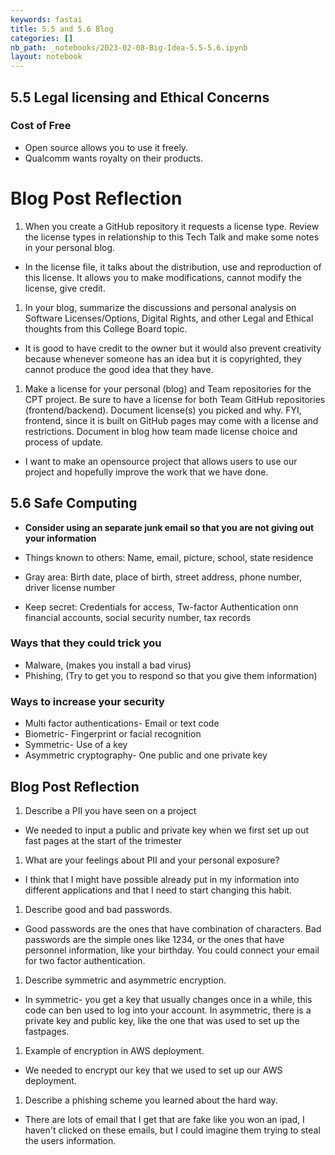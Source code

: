 ```yaml
---
keywords: fastai
title: 5.5 and 5.6 Blog
categories: []
nb_path: _notebooks/2023-02-08-Big-Idea-5.5-5.6.ipynb
layout: notebook
---
```


<!--
#################################################
### THIS FILE WAS AUTOGENERATED! DO NOT EDIT! ###
#################################################
# file to edit: _notebooks/2023-02-08-Big-Idea-5.5-5.6.ipynb
-->

<div class="container" id="notebook-container">
        
<div class="cell border-box-sizing text_cell rendered"><div class="inner_cell">
<div class="text_cell_render border-box-sizing rendered_html">
<h2 id="5.5-Legal-licensing-and-Ethical-Concerns">5.5 Legal licensing and Ethical Concerns<a class="anchor-link" href="#5.5-Legal-licensing-and-Ethical-Concerns"> </a></h2><h3 id="Cost-of-Free">Cost of Free<a class="anchor-link" href="#Cost-of-Free"> </a></h3><ul>
<li>Open source allows you to use it freely. </li>
<li>Qualcomm wants royalty on their products. </li>
</ul>
<h1 id="Blog-Post-Reflection">Blog Post Reflection<a class="anchor-link" href="#Blog-Post-Reflection"> </a></h1><ol>
<li>When you create a GitHub repository it requests a license type. Review the license types in relationship to this Tech Talk and make some notes in your personal blog.</li>
</ol>
<ul>
<li>In the license file, it talks about the distribution, use and reproduction of this license. It allows you to make modifications, cannot modify the license, give credit. </li>
</ul>
<ol>
<li>In your blog, summarize the discussions and personal analysis on Software Licenses/Options, Digital Rights, and other Legal and Ethical thoughts from this College Board topic.</li>
</ol>
<ul>
<li>It is good to have credit to the owner but it would also prevent creativity because whenever someone has an idea but it is copyrighted, they cannot produce the good idea that they have. </li>
</ul>
<ol>
<li>Make a license for your personal (blog) and Team repositories for the CPT project. Be sure to have a license for both Team GitHub repositories (frontend/backend). Document license(s) you picked and why. FYI, frontend, since it is built on GitHub pages may come with a license and restrictions. Document in blog how team made license choice and process of update.</li>
</ol>
<ul>
<li>I want to make an opensource project that allows users to use our project and hopefully improve the work that we have done. </li>
</ul>

</div>
</div>
</div>
<div class="cell border-box-sizing text_cell rendered"><div class="inner_cell">
<div class="text_cell_render border-box-sizing rendered_html">
<h2 id="5.6-Safe-Computing">5.6 Safe Computing<a class="anchor-link" href="#5.6-Safe-Computing"> </a></h2><ul>
<li><p><strong>Consider using an separate junk email so that you are not giving out your information</strong></p>
</li>
<li><p>Things known to others: Name, email, picture, school, state residence</p>
</li>
<li><p>Gray area: Birth date, place of birth, street address, phone number, driver license number</p>
</li>
<li><p>Keep secret: Credentials for access, Tw-factor Authentication onn financial accounts, social security number, tax records</p>
</li>
</ul>

</div>
</div>
</div>
<div class="cell border-box-sizing text_cell rendered"><div class="inner_cell">
<div class="text_cell_render border-box-sizing rendered_html">
<h3 id="Ways-that-they-could-trick-you">Ways that they could trick you<a class="anchor-link" href="#Ways-that-they-could-trick-you"> </a></h3><ul>
<li>Malware, (makes you install a bad virus)</li>
<li>Phishing, (Try to get you to respond so that you give them information)</li>
</ul>
<h3 id="Ways-to-increase-your-security">Ways to increase your security<a class="anchor-link" href="#Ways-to-increase-your-security"> </a></h3><ul>
<li>Multi factor authentications- Email or text code</li>
<li>Biometric- Fingerprint or facial recognition</li>
<li>Symmetric- Use of a key</li>
<li>Asymmetric cryptography- One public and one private key</li>
</ul>

</div>
</div>
</div>
<div class="cell border-box-sizing text_cell rendered"><div class="inner_cell">
<div class="text_cell_render border-box-sizing rendered_html">
<h2 id="Blog-Post-Reflection">Blog Post Reflection<a class="anchor-link" href="#Blog-Post-Reflection"> </a></h2><ol>
<li>Describe a PII you have seen on a project</li>
</ol>
<ul>
<li>We needed to input a public and private key when we first set up out fast pages at the start of the trimester</li>
</ul>
<ol>
<li>What are your feelings about PII and your personal exposure?</li>
</ol>
<ul>
<li>I think that I might have possible already put in my information into different applications and that I need to start changing this habit. </li>
</ul>
<ol>
<li>Describe good and bad passwords.</li>
</ol>
<ul>
<li>Good passwords are the ones that have combination of characters. Bad passwords are the simple ones like 1234, or the ones that have personnel information, like your birthday. You could connect your email for two factor authentication. </li>
</ul>
<ol>
<li>Describe symmetric and asymmetric encryption. </li>
</ol>
<ul>
<li>In symmetric- you get a key that usually changes once in a while, this code can ben used to log into your account. In asymmetric, there is a private key and public key, like the one that was used to set up the fastpages. </li>
</ul>
<ol>
<li>Example of encryption in AWS deployment. </li>
</ol>
<ul>
<li>We needed to encrypt our key that we used to set up our AWS deployment. </li>
</ul>
<ol>
<li>Describe a phishing scheme you learned about the hard way. </li>
</ol>
<ul>
<li>There are lots of email that I get that are fake like you won an ipad, I haven't clicked on these emails, but I could imagine them trying to steal the users information. </li>
</ul>

</div>
</div>
</div>
</div>
 

